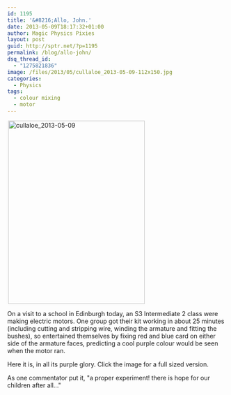 ```yaml
---
id: 1195
title: '&#8216;Allo, John.'
date: 2013-05-09T18:17:32+01:00
author: Magic Physics Pixies
layout: post
guid: http://sptr.net/?p=1195
permalink: /blog/allo-john/
dsq_thread_id:
  - "1275821836"
image: /files/2013/05/cullaloe_2013-05-09-112x150.jpg
categories:
  - Physics
tags:
  - colour mixing
  - motor
---
```

<a href="http://sptr.net/files/2013/05/cullaloe_2013-05-09.jpg"><img class=" wp-image-1196 alignleft" style="margin-left: 2px; margin-right: 2px;" alt="cullaloe_2013-05-09" src="http://sptr.net/files/2013/05/cullaloe_2013-05-09.jpg" width="314" height="420" /></a>

On a visit to a school in Edinburgh today, an S3 Intermediate 2 class were making electric motors. One group got their kit working in about 25 minutes (including cutting and stripping wire, winding the armature and fitting the bushes), so entertained themselves by fixing red and blue card on either side of the armature faces, predicting a cool purple colour would be seen when the motor ran.

Here it is, in all its purple glory. Click the image for a full sized version.

As one commentator put it, "a proper experiment! there is hope for our children after all..."